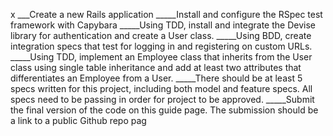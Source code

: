 x ___Create a new Rails application
_____Install and configure the RSpec test framework with Capybara
_____Using TDD, install and integrate the Devise library for authentication and create a User class.
_____Using BDD, create integration specs that test for logging in and registering on custom URLs.
_____Using TDD, implement an Employee class that inherits from the User class using single table inheritance and add at least two attributes that differentiates an Employee from a User.
_____There should be at least 5 specs written for this project, including both model and feature specs. All specs need to be passing in order for project to be approved.
_____Submit the final version of the code on this guide page. The submission should be a link to a public Github repo pag